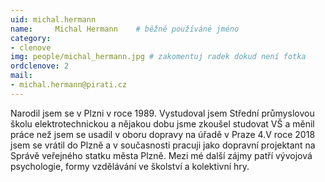```yaml
---
uid: michal.hermann
name:     Michal Hermann  	# běžně používáné jméno
category:
- clenove
img: people/michal_hermann.jpg # zakomentuj radek dokud není fotka
ordclenove: 2
mail:
- michal.hermann@pirati.cz
---
```


Narodil jsem se v Plzni v roce 1989. Vystudoval jsem Střední průmyslovou školu elektrotechnickou a nějakou dobu jsme zkoušel studovat VŠ a měnil práce než jsem se usadil v oboru dopravy na úřadě v Praze 4.V roce 2018 jsem se vrátil do Plzně a v současnosti pracuji jako dopravní projektant na Správě veřejného statku města Plzně. Mezi mé další zájmy patří vývojová psychologie, formy vzdělávání ve školství a kolektivní hry.
